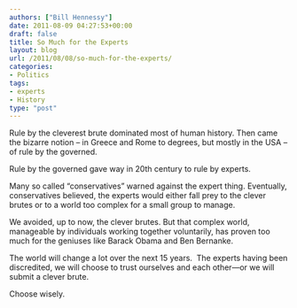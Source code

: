 ```yaml
---
authors: ["Bill Hennessy"]
date: 2011-08-09 04:27:53+00:00
draft: false
title: So Much for the Experts
layout: blog
url: /2011/08/08/so-much-for-the-experts/
categories:
- Politics
tags:
- experts
- History
type: "post"
---
```


Rule by the cleverest brute dominated most of human history. Then came the bizarre notion – in Greece and Rome to degrees, but mostly in the USA – of rule by the governed.

Rule by the governed gave way in 20th century to rule by experts.

Many so called “conservatives” warned against the expert thing. Eventually, conservatives believed, the experts would either fall prey to the clever brutes or to a world too complex for a small group to manage.

We avoided, up to now, the clever brutes. But that complex world, manageable by individuals working together voluntarily, has proven too much for the geniuses like Barack Obama and Ben Bernanke.

The world will change a lot over the next 15 years.  The experts having been discredited, we will choose to trust ourselves and each other—or we will submit a clever brute.

Choose wisely.

